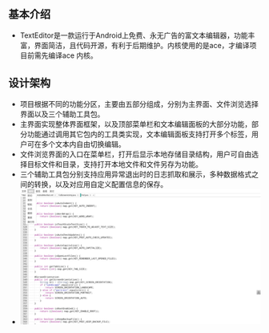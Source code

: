 ## 基本介绍
  - TextEditor是一款运行于Android上免费、永无广告的富文本编辑器，功能丰富，界面简洁，且代码开源，有利于后期维护。内核使用的是ace，才编译项目前需先编译ace 内核。
  
## 设计架构
  - 项目根据不同的功能分区，主要由五部分组成，分别为主界面、文件浏览选择界面以及三个辅助工具包。
  - 主界面实现整体界面框架，以及顶部菜单栏和文本编辑面板的大部分功能，部分功能通过调用其它包内的工具类实现，文本编辑面板支持打开多个标签，用户可在多个文本内自由切换编辑。
  - 文件浏览界面的入口在菜单栏，打开后显示本地存储目录结构，用户可自由选择目标文件和目录，支持打开本地文件和文件另存为功能。
  - 三个辅助工具包分别支持应用异常退出时的日志抓取和展示，多种数据格式之间的转换，以及对应用自定义配置信息的保存。
  - ![](https://github.com/openthos/systemui-analysis/blob/master/ImageView/TextEditor.png)
